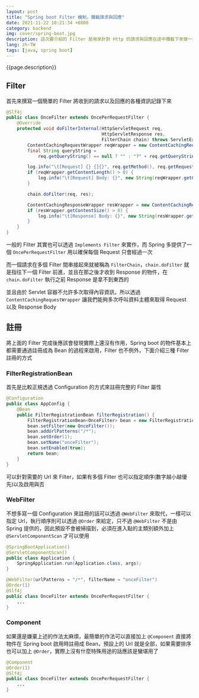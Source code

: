 ```yaml
---
layout: post
title: "Spring boot Filter 機制，攔截請求與回應"
date: 2021-11-22 10:21:34 +0800
category: backend
img: cover/spring-boot.jpg
description: 這次要介紹的 Filter 是用來針對 Http 的請求與回應在途中攔截下來做一些處理，運作邏輯上有一點像先前寫過的 AOP，但 AOP 是以 Method 為視角去攔截，而 Filter 則是以 Servlet 的層級來攔截，應用的場景會稍有不同
lang: zh-TW
tags: [java, spring boot]
---
```


{{page.description}}

## Filter

首先來撰寫一個簡單的 Filter 將收到的請求以及回應的各種資訊記錄下來

```java
@Slf4j
public class OnceFilter extends OncePerRequestFilter {
    @Override
    protected void doFilterInternal(HttpServletRequest req,
                                    HttpServletResponse res,
                                    FilterChain chain) throws ServletException, IOException {
        ContentCachingRequestWrapper reqWrapper = new ContentCachingRequestWrapper(req);
        final String queryString =
            req.getQueryString() == null ? "" : "?" + req.getQueryString();

        log.info("\t[Request] {} {}{}", req.getMethod(), req.getRequestURI(), queryString);
        if (reqWrapper.getContentLength() > 0) {
            log.info("\t[Request] Body: {}", new String(reqWrapper.getContentAsByteArray()));
        }

        chain.doFilter(req, res);

        ContentCachingResponseWrapper resWrapper = new ContentCachingResponseWrapper(res);
        if (resWrapper.getContentSize() > 0) {
            log.info("\t[Response] Body: {}", new String(resWrapper.getContentAsByteArray()));
        }
    }
}
```

一般的 Filter 其實也可以透過 `Implements Filter` 來實作，而 Spring 多提供了一個 `OncePerRequestFilter` 用以確保每個 Request 只會經過一次

而一個請求在多個 Filter 間串接起來就被稱為 `FilterChain`，`chain.doFilter` 就是指往下一個 Filter 前進，並且在那之後才收到 Response 的物件，在 `chain.doFilter` 執行之前 Response 是拿不到東西的

並且由於 Servlet 容器不允許多次取得內容資訊，所以透過 `ContentCachingRequestWrapper` 讓我們能夠多次呼叫資料主體來取得 Request 以及 Response Body

## 註冊
將上面的 Filter 完成後應該會發現實際上還沒有作用，Spring boot 的物件基本上都需要通過註冊成為 Bean 的過程來啟用，Filter 也不例外，下面介紹三種 Filter 註冊的方式

### FilterRegistrationBean
首先是比較正規透過 Configuration 的方式來註冊完整的 Filter 屬性

```java
@Configuration
public class AppConfig {
    @Bean
    public FilterRegistrationBean filterRegistration() {
        FilterRegistrationBean<OnceFilter> bean = new FilterRegistrationBean<>();
        bean.setFilter(new OnceFilter());
        bean.addUrlPatterns("/*");
        bean.setOrder(1);
        bean.setName("onceFilter");
        bean.setEnabled(true);
        return bean;
    }
}
```
可以針對需要的 Url 來 Filter，如果有多個 Filter 也可以指定順序(數字越小越優先)以及啟用與否

### WebFilter
不想多寫一個 Configuration 來註冊的話可以透過 `@WebFilter` 來取代，一樣可以指定 Url，執行順序則可以透過 `@Order` 來給定，只不過 `@WebFilter` 不是由 Spring 提供的，因此預設不會被掃描到，必須在進入點的主類別額外加上 `@ServletComponentScan` 才可以使用

```java
@SpringBootApplication()
@ServletComponentScan()
public class Application {
    SpringApplication.run(Application.class, args);
}

@WebFilter(urlPatterns = "/*", filterName = "onceFilter")
@Order(1)
@Slf4j
public class OnceFilter extends OncePerRequestFilter {
    ...
}
```

### Component
如果還是嫌棄上述的作法太麻煩，最簡單的作法可以直接加上 `@Component` 直接將物件在 Spring boot 啟用時註冊成 Bean，預設上的 Url 就是全部，如果需要排序也可以加上 `@Order`，實際上沒有什麼特殊用途的話應該是蠻堪用了

```java
@Component
@Order(1)
@Slf4j
public class OnceFilter extends OncePerRequestFilter {
    ...
}
```